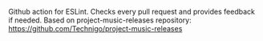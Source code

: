 Github action for ESLint. Checks every pull request and provides feedback if needed.
Based on project-music-releases repository: https://github.com/Technigo/project-music-releases
